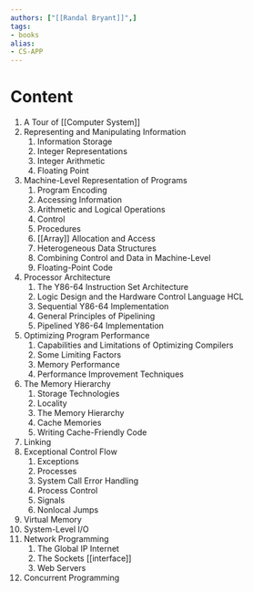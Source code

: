 ```yaml
---
authors: ["[[Randal Bryant]]",]
tags:
- books
alias:
- CS-APP
---
```

# Content 
1. A Tour of [[Computer System]] 
2. Representing and Manipulating Information 
	1. Information Storage 
	2. Integer Representations
	3. Integer Arithmetic
	4. Floating Point
3. Machine-Level Representation of Programs
	1. Program Encoding
	2. Accessing Information 
	3. Arithmetic and Logical Operations 
	4. Control 
	5. Procedures 
	6. [[Array]] Allocation and Access 
	7. Heterogeneous Data Structures
	8. Combining Control and Data in Machine-Level 
	9. Floating-Point Code 
4. Processor Architecture 
	1. The Y86-64 Instruction Set Architecture 
	2. Logic Design and the Hardware Control Language HCL
	3. Sequential Y86-64 Implementation 
	4. General Principles of Pipelining
	5. Pipelined Y86-64 Implementation 
5. Optimizing Program Performance 
	1. Capabilities and Limitations of Optimizing Compilers
	2. Some Limiting Factors 
	3. Memory Performance 
	4. Performance Improvement Techniques 
6. The Memory Hierarchy 
	1. Storage Technologies 
	2. Locality
	3. The Memory Hierarchy 
	4. Cache Memories 
	5. Writing Cache-Friendly Code 
7. Linking
8. Exceptional Control Flow 
	1. Exceptions 
	2. Processes 
	3. System Call Error Handling 
	4. Process Control 
	5. Signals
	6. Nonlocal Jumps
9. Virtual Memory 
10. System-Level I/O
11. Network Programming 
	1. The Global IP Internet 
	2. The Sockets [[interface]] 
	3. Web Servers
12. Concurrent Programming